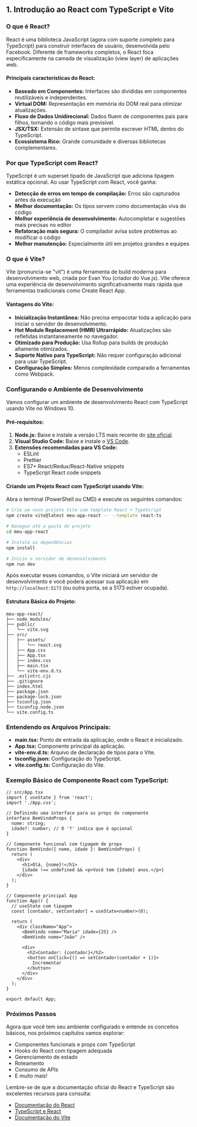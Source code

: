 ## 1. Introdução ao React com TypeScript e Vite

### O que é React?

React é uma biblioteca JavaScript (agora com suporte completo para TypeScript) para construir interfaces de usuário, desenvolvida pelo Facebook. Diferente de frameworks completos, o React foca especificamente na camada de visualização (view layer) de aplicações web.

#### Principais características do React:

*   **Baseado em Componentes:** Interfaces são divididas em componentes reutilizáveis e independentes.
*   **Virtual DOM:** Representação em memória do DOM real para otimizar atualizações.
*   **Fluxo de Dados Unidirecional:** Dados fluem de componentes pais para filhos, tornando o código mais previsível.
*   **JSX/TSX:** Extensão de sintaxe que permite escrever HTML dentro do TypeScript.
*   **Ecossistema Rico:** Grande comunidade e diversas bibliotecas complementares.

### Por que TypeScript com React?

TypeScript é um superset tipado de JavaScript que adiciona tipagem estática opcional. Ao usar TypeScript com React, você ganha:

*   **Detecção de erros em tempo de compilação:** Erros são capturados antes da execução
*   **Melhor documentação:** Os tipos servem como documentação viva do código
*   **Melhor experiência de desenvolvimento:** Autocompletar e sugestões mais precisas no editor
*   **Refatoração mais segura:** O compilador avisa sobre problemas ao modificar o código
*   **Melhor manutenção:** Especialmente útil em projetos grandes e equipes

### O que é Vite?

Vite (pronuncia-se "vit") é uma ferramenta de build moderna para desenvolvimento web, criada por Evan You (criador do Vue.js). Vite oferece uma experiência de desenvolvimento significativamente mais rápida que ferramentas tradicionais como Create React App.

#### Vantagens do Vite:

*   **Inicialização Instantânea:** Não precisa empacotar toda a aplicação para iniciar o servidor de desenvolvimento.
*   **Hot Module Replacement (HMR) Ultrarrápido:** Atualizações são refletidas instantaneamente no navegador.
*   **Otimizado para Produção:** Usa Rollup para builds de produção altamente otimizados.
*   **Suporte Nativo para TypeScript:** Não requer configuração adicional para usar TypeScript.
*   **Configuração Simples:** Menos complexidade comparado a ferramentas como Webpack.

### Configurando o Ambiente de Desenvolvimento

Vamos configurar um ambiente de desenvolvimento React com TypeScript usando Vite no Windows 10.

#### Pré-requisitos:

1.  **Node.js:** Baixe e instale a versão LTS mais recente do [site oficial](https://nodejs.org/).
2.  **Visual Studio Code:** Baixe e instale o [VS Code](https://code.visualstudio.com/).
3.  **Extensões recomendadas para VS Code:**
    *   ESLint
    *   Prettier
    *   ES7+ React/Redux/React-Native snippets
    *   TypeScript React code snippets

#### Criando um Projeto React com TypeScript usando Vite:

Abra o terminal (PowerShell ou CMD) e execute os seguintes comandos:

```bash
# Crie um novo projeto Vite com template React + TypeScript
npm create vite@latest meu-app-react -- --template react-ts

# Navegue até a pasta do projeto
cd meu-app-react

# Instale as dependências
npm install

# Inicie o servidor de desenvolvimento
npm run dev
```

Após executar esses comandos, o Vite iniciará um servidor de desenvolvimento e você poderá acessar sua aplicação em `http://localhost:5173` (ou outra porta, se a 5173 estiver ocupada).

#### Estrutura Básica do Projeto:

```
meu-app-react/
├── node_modules/
├── public/
│   └── vite.svg
├── src/
│   ├── assets/
│   │   └── react.svg
│   ├── App.css
│   ├── App.tsx
│   ├── index.css
│   ├── main.tsx
│   └── vite-env.d.ts
├── .eslintrc.cjs
├── .gitignore
├── index.html
├── package.json
├── package-lock.json
├── tsconfig.json
├── tsconfig.node.json
└── vite.config.ts
```

### Entendendo os Arquivos Principais:

*   **main.tsx:** Ponto de entrada da aplicação, onde o React é inicializado.
*   **App.tsx:** Componente principal da aplicação.
*   **vite-env.d.ts:** Arquivo de declaração de tipos para o Vite.
*   **tsconfig.json:** Configuração do TypeScript.
*   **vite.config.ts:** Configuração do Vite.

### Exemplo Básico de Componente React com TypeScript:

```tsx
// src/App.tsx
import { useState } from 'react';
import './App.css';

// Definindo uma interface para as props do componente
interface BemVindoProps {
  nome: string;
  idade?: number; // O '?' indica que é opcional
}

// Componente funcional com tipagem de props
function BemVindo({ nome, idade }: BemVindoProps) {
  return (
    <div>
      <h1>Olá, {nome}!</h1>
      {idade !== undefined && <p>Você tem {idade} anos.</p>}
    </div>
  );
}

// Componente principal App
function App() {
  // useState com tipagem
  const [contador, setContador] = useState<number>(0);

  return (
    <div className="App">
      <BemVindo nome="Maria" idade={25} />
      <BemVindo nome="João" />
      
      <div>
        <h2>Contador: {contador}</h2>
        <button onClick={() => setContador(contador + 1)}>
          Incrementar
        </button>
      </div>
    </div>
  );
}

export default App;
```

### Próximos Passos

Agora que você tem seu ambiente configurado e entende os conceitos básicos, nos próximos capítulos vamos explorar:

*   Componentes funcionais e props com TypeScript
*   Hooks do React com tipagem adequada
*   Gerenciamento de estado
*   Roteamento
*   Consumo de APIs
*   E muito mais!

Lembre-se de que a documentação oficial do React e TypeScript são excelentes recursos para consulta:

*   [Documentação do React](https://reactjs.org/docs/getting-started.html)
*   [TypeScript e React](https://www.typescriptlang.org/docs/handbook/react.html)
*   [Documentação do Vite](https://vitejs.dev/guide/)
